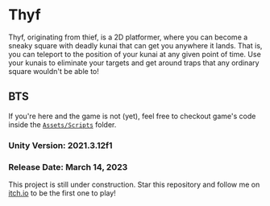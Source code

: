 # Thyf
Thyf, originating from thief, is a 2D platformer, where you can become a sneaky square with deadly kunai that can get you anywhere it lands. 
That is, you can teleport to the position of your kunai at any given point of time. 
Use your kunais to eliminate your targets and get around traps that any ordinary square wouldn't be able to!

## BTS
If you're here and the game is not (yet), feel free to checkout game's code inside the [`Assets/Scripts`](https://github.com/Dezwix/thyf/tree/main/Assets/Scripts) folder.

### Unity Version: 2021.3.12f1

### Release Date: March 14, 2023
This project is still under construction. Star this repository and follow me on [itch.io](http://dezwix.itch.io/) to be the first one to play!
